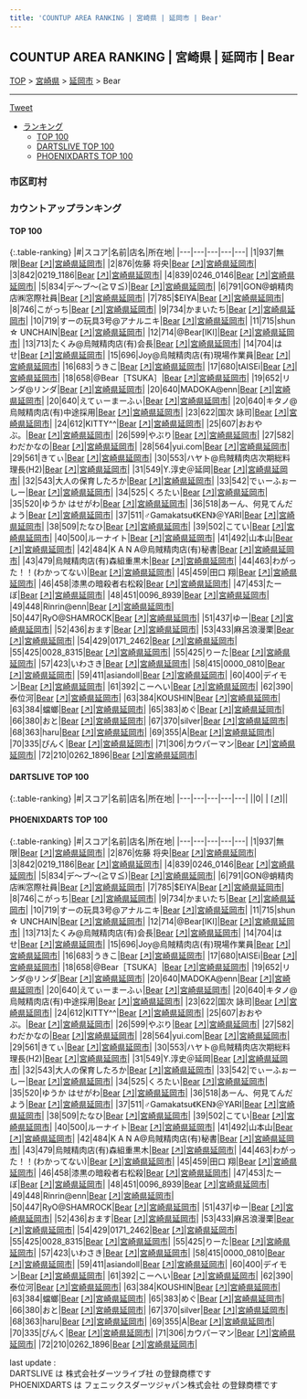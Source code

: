 ```yaml
---
title: 'COUNTUP AREA RANKING | 宮崎県 | 延岡市 | Bear'
---
```

## COUNTUP AREA RANKING | 宮崎県 | 延岡市 | Bear

[TOP](/darts/rank/) > [宮崎県](/darts/rank/宮崎県/) > [延岡市](/darts/rank/宮崎県/延岡市/) > Bear

___

<a href="https://twitter.com/share?ref_src=twsrc%5Etfw" data-text="COUNTUP AREA RANKING | 宮崎県延岡市Bear" class="twitter-share-button" data-hashtags="DARTSLIVE,PHOENIXDARTS,darts,ダーツ" data-show-count="false">Tweet</a>

* [ランキング](#カウントアップランキング)
    * [TOP 100](#top-100)
    * [DARTSLIVE TOP 100](#dartslive-top-100)
    * [PHOENIXDARTS TOP 100](#phoenixdarts-top-100)

### 市区町村

<ul>

</ul>

### カウントアップランキング

#### TOP 100



{:.table-ranking}
|#|スコア|名前|店名|所在地|
|---|---|---|---|---|
|1|937|<span class="rank-name-pd">無限</span>|<a href="/darts/rank/shops/95855.html">Bear</a> <a href="https://vs.phoenixdarts.com/jp/shop/shopDetailInfo/s_95855?s_seq=95855">[↗]</a>|<a href="/darts/rank/宮崎県/延岡市">宮崎県延岡市</a>|
|2|876|<span class="rank-name-pd">佐藤 将央</span>|<a href="/darts/rank/shops/95855.html">Bear</a> <a href="https://vs.phoenixdarts.com/jp/shop/shopDetailInfo/s_95855?s_seq=95855">[↗]</a>|<a href="/darts/rank/宮崎県/延岡市">宮崎県延岡市</a>|
|3|842|<span class="rank-name-pd">0219_1186</span>|<a href="/darts/rank/shops/95855.html">Bear</a> <a href="https://vs.phoenixdarts.com/jp/shop/shopDetailInfo/s_95855?s_seq=95855">[↗]</a>|<a href="/darts/rank/宮崎県/延岡市">宮崎県延岡市</a>|
|4|839|<span class="rank-name-pd">0246_0146</span>|<a href="/darts/rank/shops/95855.html">Bear</a> <a href="https://vs.phoenixdarts.com/jp/shop/shopDetailInfo/s_95855?s_seq=95855">[↗]</a>|<a href="/darts/rank/宮崎県/延岡市">宮崎県延岡市</a>|
|5|834|<span class="rank-name-pd">デ～ブ～(≧∇≦)</span>|<a href="/darts/rank/shops/95855.html">Bear</a> <a href="https://vs.phoenixdarts.com/jp/shop/shopDetailInfo/s_95855?s_seq=95855">[↗]</a>|<a href="/darts/rank/宮崎県/延岡市">宮崎県延岡市</a>|
|6|791|<span class="rank-name-pd">GON@蛸精肉店㈱窓際社員</span>|<a href="/darts/rank/shops/95855.html">Bear</a> <a href="https://vs.phoenixdarts.com/jp/shop/shopDetailInfo/s_95855?s_seq=95855">[↗]</a>|<a href="/darts/rank/宮崎県/延岡市">宮崎県延岡市</a>|
|7|785|<span class="rank-name-pd">$EIYA</span>|<a href="/darts/rank/shops/95855.html">Bear</a> <a href="https://vs.phoenixdarts.com/jp/shop/shopDetailInfo/s_95855?s_seq=95855">[↗]</a>|<a href="/darts/rank/宮崎県/延岡市">宮崎県延岡市</a>|
|8|746|<span class="rank-name-pd">こがっち</span>|<a href="/darts/rank/shops/95855.html">Bear</a> <a href="https://vs.phoenixdarts.com/jp/shop/shopDetailInfo/s_95855?s_seq=95855">[↗]</a>|<a href="/darts/rank/宮崎県/延岡市">宮崎県延岡市</a>|
|9|734|<span class="rank-name-pd">かまいたち</span>|<a href="/darts/rank/shops/95855.html">Bear</a> <a href="https://vs.phoenixdarts.com/jp/shop/shopDetailInfo/s_95855?s_seq=95855">[↗]</a>|<a href="/darts/rank/宮崎県/延岡市">宮崎県延岡市</a>|
|10|719|<span class="rank-name-pd">すーの玩具3号@アナルニキ</span>|<a href="/darts/rank/shops/95855.html">Bear</a> <a href="https://vs.phoenixdarts.com/jp/shop/shopDetailInfo/s_95855?s_seq=95855">[↗]</a>|<a href="/darts/rank/宮崎県/延岡市">宮崎県延岡市</a>|
|11|715|<span class="rank-name-pd">shun ☆ UNCHAIN</span>|<a href="/darts/rank/shops/95855.html">Bear</a> <a href="https://vs.phoenixdarts.com/jp/shop/shopDetailInfo/s_95855?s_seq=95855">[↗]</a>|<a href="/darts/rank/宮崎県/延岡市">宮崎県延岡市</a>|
|12|714|<span class="rank-name-pd">@Bear[IKI]</span>|<a href="/darts/rank/shops/95855.html">Bear</a> <a href="https://vs.phoenixdarts.com/jp/shop/shopDetailInfo/s_95855?s_seq=95855">[↗]</a>|<a href="/darts/rank/宮崎県/延岡市">宮崎県延岡市</a>|
|13|713|<span class="rank-name-pd">たくみ@烏賊精肉店(有)会長</span>|<a href="/darts/rank/shops/95855.html">Bear</a> <a href="https://vs.phoenixdarts.com/jp/shop/shopDetailInfo/s_95855?s_seq=95855">[↗]</a>|<a href="/darts/rank/宮崎県/延岡市">宮崎県延岡市</a>|
|14|704|<span class="rank-name-pd">はせ</span>|<a href="/darts/rank/shops/95855.html">Bear</a> <a href="https://vs.phoenixdarts.com/jp/shop/shopDetailInfo/s_95855?s_seq=95855">[↗]</a>|<a href="/darts/rank/宮崎県/延岡市">宮崎県延岡市</a>|
|15|696|<span class="rank-name-pd">Joy@烏賊精肉店(有)現場作業員</span>|<a href="/darts/rank/shops/95855.html">Bear</a> <a href="https://vs.phoenixdarts.com/jp/shop/shopDetailInfo/s_95855?s_seq=95855">[↗]</a>|<a href="/darts/rank/宮崎県/延岡市">宮崎県延岡市</a>|
|16|683|<span class="rank-name-pd">うきこ</span>|<a href="/darts/rank/shops/95855.html">Bear</a> <a href="https://vs.phoenixdarts.com/jp/shop/shopDetailInfo/s_95855?s_seq=95855">[↗]</a>|<a href="/darts/rank/宮崎県/延岡市">宮崎県延岡市</a>|
|17|680|<span class="rank-name-pd">tAISEi</span>|<a href="/darts/rank/shops/95855.html">Bear</a> <a href="https://vs.phoenixdarts.com/jp/shop/shopDetailInfo/s_95855?s_seq=95855">[↗]</a>|<a href="/darts/rank/宮崎県/延岡市">宮崎県延岡市</a>|
|18|658|<span class="rank-name-pd">@Bear［TSUKA］</span>|<a href="/darts/rank/shops/95855.html">Bear</a> <a href="https://vs.phoenixdarts.com/jp/shop/shopDetailInfo/s_95855?s_seq=95855">[↗]</a>|<a href="/darts/rank/宮崎県/延岡市">宮崎県延岡市</a>|
|19|652|<span class="rank-name-pd">リンダ@リンダ</span>|<a href="/darts/rank/shops/95855.html">Bear</a> <a href="https://vs.phoenixdarts.com/jp/shop/shopDetailInfo/s_95855?s_seq=95855">[↗]</a>|<a href="/darts/rank/宮崎県/延岡市">宮崎県延岡市</a>|
|20|640|<span class="rank-name-pd">MADOKA@enn</span>|<a href="/darts/rank/shops/95855.html">Bear</a> <a href="https://vs.phoenixdarts.com/jp/shop/shopDetailInfo/s_95855?s_seq=95855">[↗]</a>|<a href="/darts/rank/宮崎県/延岡市">宮崎県延岡市</a>|
|20|640|<span class="rank-name-pd">えてぃーまーふぃ</span>|<a href="/darts/rank/shops/95855.html">Bear</a> <a href="https://vs.phoenixdarts.com/jp/shop/shopDetailInfo/s_95855?s_seq=95855">[↗]</a>|<a href="/darts/rank/宮崎県/延岡市">宮崎県延岡市</a>|
|20|640|<span class="rank-name-pd">キタノ@烏賊精肉店(有)中途採用</span>|<a href="/darts/rank/shops/95855.html">Bear</a> <a href="https://vs.phoenixdarts.com/jp/shop/shopDetailInfo/s_95855?s_seq=95855">[↗]</a>|<a href="/darts/rank/宮崎県/延岡市">宮崎県延岡市</a>|
|23|622|<span class="rank-name-pd"><span class="pro-icon-pd"></span>国次 詠司</span>|<a href="/darts/rank/shops/95855.html">Bear</a> <a href="https://vs.phoenixdarts.com/jp/shop/shopDetailInfo/s_95855?s_seq=95855">[↗]</a>|<a href="/darts/rank/宮崎県/延岡市">宮崎県延岡市</a>|
|24|612|<span class="rank-name-pd">KITTY^^</span>|<a href="/darts/rank/shops/95855.html">Bear</a> <a href="https://vs.phoenixdarts.com/jp/shop/shopDetailInfo/s_95855?s_seq=95855">[↗]</a>|<a href="/darts/rank/宮崎県/延岡市">宮崎県延岡市</a>|
|25|607|<span class="rank-name-pd">おおやぶ。</span>|<a href="/darts/rank/shops/95855.html">Bear</a> <a href="https://vs.phoenixdarts.com/jp/shop/shopDetailInfo/s_95855?s_seq=95855">[↗]</a>|<a href="/darts/rank/宮崎県/延岡市">宮崎県延岡市</a>|
|26|599|<span class="rank-name-pd">やぶり</span>|<a href="/darts/rank/shops/95855.html">Bear</a> <a href="https://vs.phoenixdarts.com/jp/shop/shopDetailInfo/s_95855?s_seq=95855">[↗]</a>|<a href="/darts/rank/宮崎県/延岡市">宮崎県延岡市</a>|
|27|582|<span class="rank-name-pd">わだかなの</span>|<a href="/darts/rank/shops/95855.html">Bear</a> <a href="https://vs.phoenixdarts.com/jp/shop/shopDetailInfo/s_95855?s_seq=95855">[↗]</a>|<a href="/darts/rank/宮崎県/延岡市">宮崎県延岡市</a>|
|28|564|<span class="rank-name-pd">yui.com</span>|<a href="/darts/rank/shops/95855.html">Bear</a> <a href="https://vs.phoenixdarts.com/jp/shop/shopDetailInfo/s_95855?s_seq=95855">[↗]</a>|<a href="/darts/rank/宮崎県/延岡市">宮崎県延岡市</a>|
|29|561|<span class="rank-name-pd">きてぃ</span>|<a href="/darts/rank/shops/95855.html">Bear</a> <a href="https://vs.phoenixdarts.com/jp/shop/shopDetailInfo/s_95855?s_seq=95855">[↗]</a>|<a href="/darts/rank/宮崎県/延岡市">宮崎県延岡市</a>|
|30|553|<span class="rank-name-pd">ハヤト@烏賊精肉店次期総料理長(H2)</span>|<a href="/darts/rank/shops/95855.html">Bear</a> <a href="https://vs.phoenixdarts.com/jp/shop/shopDetailInfo/s_95855?s_seq=95855">[↗]</a>|<a href="/darts/rank/宮崎県/延岡市">宮崎県延岡市</a>|
|31|549|<span class="rank-name-pd">Y.淳史＠延岡</span>|<a href="/darts/rank/shops/95855.html">Bear</a> <a href="https://vs.phoenixdarts.com/jp/shop/shopDetailInfo/s_95855?s_seq=95855">[↗]</a>|<a href="/darts/rank/宮崎県/延岡市">宮崎県延岡市</a>|
|32|543|<span class="rank-name-pd">大人の保育したろか</span>|<a href="/darts/rank/shops/95855.html">Bear</a> <a href="https://vs.phoenixdarts.com/jp/shop/shopDetailInfo/s_95855?s_seq=95855">[↗]</a>|<a href="/darts/rank/宮崎県/延岡市">宮崎県延岡市</a>|
|33|542|<span class="rank-name-pd">でぃーふぉーしー</span>|<a href="/darts/rank/shops/95855.html">Bear</a> <a href="https://vs.phoenixdarts.com/jp/shop/shopDetailInfo/s_95855?s_seq=95855">[↗]</a>|<a href="/darts/rank/宮崎県/延岡市">宮崎県延岡市</a>|
|34|525|<span class="rank-name-pd">くろたい</span>|<a href="/darts/rank/shops/95855.html">Bear</a> <a href="https://vs.phoenixdarts.com/jp/shop/shopDetailInfo/s_95855?s_seq=95855">[↗]</a>|<a href="/darts/rank/宮崎県/延岡市">宮崎県延岡市</a>|
|35|520|<span class="rank-name-pd">ゆうか はせがわ</span>|<a href="/darts/rank/shops/95855.html">Bear</a> <a href="https://vs.phoenixdarts.com/jp/shop/shopDetailInfo/s_95855?s_seq=95855">[↗]</a>|<a href="/darts/rank/宮崎県/延岡市">宮崎県延岡市</a>|
|36|518|<span class="rank-name-pd">あーん、何見てんだよう</span>|<a href="/darts/rank/shops/95855.html">Bear</a> <a href="https://vs.phoenixdarts.com/jp/shop/shopDetailInfo/s_95855?s_seq=95855">[↗]</a>|<a href="/darts/rank/宮崎県/延岡市">宮崎県延岡市</a>|
|37|511|<span class="rank-name-pd">♂Gamakatsu《KEN》＠YARI</span>|<a href="/darts/rank/shops/95855.html">Bear</a> <a href="https://vs.phoenixdarts.com/jp/shop/shopDetailInfo/s_95855?s_seq=95855">[↗]</a>|<a href="/darts/rank/宮崎県/延岡市">宮崎県延岡市</a>|
|38|509|<span class="rank-name-pd">たなひ</span>|<a href="/darts/rank/shops/95855.html">Bear</a> <a href="https://vs.phoenixdarts.com/jp/shop/shopDetailInfo/s_95855?s_seq=95855">[↗]</a>|<a href="/darts/rank/宮崎県/延岡市">宮崎県延岡市</a>|
|39|502|<span class="rank-name-pd">こてい</span>|<a href="/darts/rank/shops/95855.html">Bear</a> <a href="https://vs.phoenixdarts.com/jp/shop/shopDetailInfo/s_95855?s_seq=95855">[↗]</a>|<a href="/darts/rank/宮崎県/延岡市">宮崎県延岡市</a>|
|40|500|<span class="rank-name-pd">ルーナイト</span>|<a href="/darts/rank/shops/95855.html">Bear</a> <a href="https://vs.phoenixdarts.com/jp/shop/shopDetailInfo/s_95855?s_seq=95855">[↗]</a>|<a href="/darts/rank/宮崎県/延岡市">宮崎県延岡市</a>|
|41|492|<span class="rank-name-pd">山本山</span>|<a href="/darts/rank/shops/95855.html">Bear</a> <a href="https://vs.phoenixdarts.com/jp/shop/shopDetailInfo/s_95855?s_seq=95855">[↗]</a>|<a href="/darts/rank/宮崎県/延岡市">宮崎県延岡市</a>|
|42|484|<span class="rank-name-pd">K A N A@烏賊精肉店(有)秘書</span>|<a href="/darts/rank/shops/95855.html">Bear</a> <a href="https://vs.phoenixdarts.com/jp/shop/shopDetailInfo/s_95855?s_seq=95855">[↗]</a>|<a href="/darts/rank/宮崎県/延岡市">宮崎県延岡市</a>|
|43|479|<span class="rank-name-pd">烏賊精肉店(有)森組重黒木</span>|<a href="/darts/rank/shops/95855.html">Bear</a> <a href="https://vs.phoenixdarts.com/jp/shop/shopDetailInfo/s_95855?s_seq=95855">[↗]</a>|<a href="/darts/rank/宮崎県/延岡市">宮崎県延岡市</a>|
|44|463|<span class="rank-name-pd">わがった！！(わかってない)</span>|<a href="/darts/rank/shops/95855.html">Bear</a> <a href="https://vs.phoenixdarts.com/jp/shop/shopDetailInfo/s_95855?s_seq=95855">[↗]</a>|<a href="/darts/rank/宮崎県/延岡市">宮崎県延岡市</a>|
|45|459|<span class="rank-name-pd">田口 翔</span>|<a href="/darts/rank/shops/95855.html">Bear</a> <a href="https://vs.phoenixdarts.com/jp/shop/shopDetailInfo/s_95855?s_seq=95855">[↗]</a>|<a href="/darts/rank/宮崎県/延岡市">宮崎県延岡市</a>|
|46|458|<span class="rank-name-pd">漆黒の暗殺者右松殺</span>|<a href="/darts/rank/shops/95855.html">Bear</a> <a href="https://vs.phoenixdarts.com/jp/shop/shopDetailInfo/s_95855?s_seq=95855">[↗]</a>|<a href="/darts/rank/宮崎県/延岡市">宮崎県延岡市</a>|
|47|453|<span class="rank-name-pd">たーぼ</span>|<a href="/darts/rank/shops/95855.html">Bear</a> <a href="https://vs.phoenixdarts.com/jp/shop/shopDetailInfo/s_95855?s_seq=95855">[↗]</a>|<a href="/darts/rank/宮崎県/延岡市">宮崎県延岡市</a>|
|48|451|<span class="rank-name-pd">0096_8939</span>|<a href="/darts/rank/shops/95855.html">Bear</a> <a href="https://vs.phoenixdarts.com/jp/shop/shopDetailInfo/s_95855?s_seq=95855">[↗]</a>|<a href="/darts/rank/宮崎県/延岡市">宮崎県延岡市</a>|
|49|448|<span class="rank-name-pd">Rinrin@enn</span>|<a href="/darts/rank/shops/95855.html">Bear</a> <a href="https://vs.phoenixdarts.com/jp/shop/shopDetailInfo/s_95855?s_seq=95855">[↗]</a>|<a href="/darts/rank/宮崎県/延岡市">宮崎県延岡市</a>|
|50|447|<span class="rank-name-pd">RyO@SHAMROCK</span>|<a href="/darts/rank/shops/95855.html">Bear</a> <a href="https://vs.phoenixdarts.com/jp/shop/shopDetailInfo/s_95855?s_seq=95855">[↗]</a>|<a href="/darts/rank/宮崎県/延岡市">宮崎県延岡市</a>|
|51|437|<span class="rank-name-pd">ゆー</span>|<a href="/darts/rank/shops/95855.html">Bear</a> <a href="https://vs.phoenixdarts.com/jp/shop/shopDetailInfo/s_95855?s_seq=95855">[↗]</a>|<a href="/darts/rank/宮崎県/延岡市">宮崎県延岡市</a>|
|52|436|<span class="rank-name-pd">おます</span>|<a href="/darts/rank/shops/95855.html">Bear</a> <a href="https://vs.phoenixdarts.com/jp/shop/shopDetailInfo/s_95855?s_seq=95855">[↗]</a>|<a href="/darts/rank/宮崎県/延岡市">宮崎県延岡市</a>|
|53|433|<span class="rank-name-pd">麻呂浪漫栗</span>|<a href="/darts/rank/shops/95855.html">Bear</a> <a href="https://vs.phoenixdarts.com/jp/shop/shopDetailInfo/s_95855?s_seq=95855">[↗]</a>|<a href="/darts/rank/宮崎県/延岡市">宮崎県延岡市</a>|
|54|429|<span class="rank-name-pd">0171_2462</span>|<a href="/darts/rank/shops/95855.html">Bear</a> <a href="https://vs.phoenixdarts.com/jp/shop/shopDetailInfo/s_95855?s_seq=95855">[↗]</a>|<a href="/darts/rank/宮崎県/延岡市">宮崎県延岡市</a>|
|55|425|<span class="rank-name-pd">0028_8315</span>|<a href="/darts/rank/shops/95855.html">Bear</a> <a href="https://vs.phoenixdarts.com/jp/shop/shopDetailInfo/s_95855?s_seq=95855">[↗]</a>|<a href="/darts/rank/宮崎県/延岡市">宮崎県延岡市</a>|
|55|425|<span class="rank-name-pd">りーた</span>|<a href="/darts/rank/shops/95855.html">Bear</a> <a href="https://vs.phoenixdarts.com/jp/shop/shopDetailInfo/s_95855?s_seq=95855">[↗]</a>|<a href="/darts/rank/宮崎県/延岡市">宮崎県延岡市</a>|
|57|423|<span class="rank-name-pd">いわさき</span>|<a href="/darts/rank/shops/95855.html">Bear</a> <a href="https://vs.phoenixdarts.com/jp/shop/shopDetailInfo/s_95855?s_seq=95855">[↗]</a>|<a href="/darts/rank/宮崎県/延岡市">宮崎県延岡市</a>|
|58|415|<span class="rank-name-pd">0000_0810</span>|<a href="/darts/rank/shops/95855.html">Bear</a> <a href="https://vs.phoenixdarts.com/jp/shop/shopDetailInfo/s_95855?s_seq=95855">[↗]</a>|<a href="/darts/rank/宮崎県/延岡市">宮崎県延岡市</a>|
|59|411|<span class="rank-name-pd">asiandoll</span>|<a href="/darts/rank/shops/95855.html">Bear</a> <a href="https://vs.phoenixdarts.com/jp/shop/shopDetailInfo/s_95855?s_seq=95855">[↗]</a>|<a href="/darts/rank/宮崎県/延岡市">宮崎県延岡市</a>|
|60|400|<span class="rank-name-pd">デイモン</span>|<a href="/darts/rank/shops/95855.html">Bear</a> <a href="https://vs.phoenixdarts.com/jp/shop/shopDetailInfo/s_95855?s_seq=95855">[↗]</a>|<a href="/darts/rank/宮崎県/延岡市">宮崎県延岡市</a>|
|61|392|<span class="rank-name-pd">こーへい</span>|<a href="/darts/rank/shops/95855.html">Bear</a> <a href="https://vs.phoenixdarts.com/jp/shop/shopDetailInfo/s_95855?s_seq=95855">[↗]</a>|<a href="/darts/rank/宮崎県/延岡市">宮崎県延岡市</a>|
|62|390|<span class="rank-name-pd">泰位河</span>|<a href="/darts/rank/shops/95855.html">Bear</a> <a href="https://vs.phoenixdarts.com/jp/shop/shopDetailInfo/s_95855?s_seq=95855">[↗]</a>|<a href="/darts/rank/宮崎県/延岡市">宮崎県延岡市</a>|
|63|384|<span class="rank-name-pd">KOUSHIN</span>|<a href="/darts/rank/shops/95855.html">Bear</a> <a href="https://vs.phoenixdarts.com/jp/shop/shopDetailInfo/s_95855?s_seq=95855">[↗]</a>|<a href="/darts/rank/宮崎県/延岡市">宮崎県延岡市</a>|
|63|384|<span class="rank-name-pd">蟷螂</span>|<a href="/darts/rank/shops/95855.html">Bear</a> <a href="https://vs.phoenixdarts.com/jp/shop/shopDetailInfo/s_95855?s_seq=95855">[↗]</a>|<a href="/darts/rank/宮崎県/延岡市">宮崎県延岡市</a>|
|65|383|<span class="rank-name-pd">めぐ</span>|<a href="/darts/rank/shops/95855.html">Bear</a> <a href="https://vs.phoenixdarts.com/jp/shop/shopDetailInfo/s_95855?s_seq=95855">[↗]</a>|<a href="/darts/rank/宮崎県/延岡市">宮崎県延岡市</a>|
|66|380|<span class="rank-name-pd">おと</span>|<a href="/darts/rank/shops/95855.html">Bear</a> <a href="https://vs.phoenixdarts.com/jp/shop/shopDetailInfo/s_95855?s_seq=95855">[↗]</a>|<a href="/darts/rank/宮崎県/延岡市">宮崎県延岡市</a>|
|67|370|<span class="rank-name-pd">silver</span>|<a href="/darts/rank/shops/95855.html">Bear</a> <a href="https://vs.phoenixdarts.com/jp/shop/shopDetailInfo/s_95855?s_seq=95855">[↗]</a>|<a href="/darts/rank/宮崎県/延岡市">宮崎県延岡市</a>|
|68|363|<span class="rank-name-pd">haru</span>|<a href="/darts/rank/shops/95855.html">Bear</a> <a href="https://vs.phoenixdarts.com/jp/shop/shopDetailInfo/s_95855?s_seq=95855">[↗]</a>|<a href="/darts/rank/宮崎県/延岡市">宮崎県延岡市</a>|
|69|355|<span class="rank-name-pd">A</span>|<a href="/darts/rank/shops/95855.html">Bear</a> <a href="https://vs.phoenixdarts.com/jp/shop/shopDetailInfo/s_95855?s_seq=95855">[↗]</a>|<a href="/darts/rank/宮崎県/延岡市">宮崎県延岡市</a>|
|70|335|<span class="rank-name-pd">ぴんく</span>|<a href="/darts/rank/shops/95855.html">Bear</a> <a href="https://vs.phoenixdarts.com/jp/shop/shopDetailInfo/s_95855?s_seq=95855">[↗]</a>|<a href="/darts/rank/宮崎県/延岡市">宮崎県延岡市</a>|
|71|306|<span class="rank-name-pd">カウパーマン</span>|<a href="/darts/rank/shops/95855.html">Bear</a> <a href="https://vs.phoenixdarts.com/jp/shop/shopDetailInfo/s_95855?s_seq=95855">[↗]</a>|<a href="/darts/rank/宮崎県/延岡市">宮崎県延岡市</a>|
|72|210|<span class="rank-name-pd">0262_1896</span>|<a href="/darts/rank/shops/95855.html">Bear</a> <a href="https://vs.phoenixdarts.com/jp/shop/shopDetailInfo/s_95855?s_seq=95855">[↗]</a>|<a href="/darts/rank/宮崎県/延岡市">宮崎県延岡市</a>|


#### DARTSLIVE TOP 100



{:.table-ranking}
|#|スコア|名前|店名|所在地|
|---|---|---|---|---|
||0|<span class="rank-name-dl"> </span>|<a href="/darts/rank/shops/.html"></a> <a href="">[↗]</a>|<a href="/darts/rank//"></a>|


#### PHOENIXDARTS TOP 100



{:.table-ranking}
|#|スコア|名前|店名|所在地|
|---|---|---|---|---|
|1|937|<span class="rank-name-pd">無限</span>|<a href="/darts/rank/shops/95855.html">Bear</a> <a href="https://vs.phoenixdarts.com/jp/shop/shopDetailInfo/s_95855?s_seq=95855">[↗]</a>|<a href="/darts/rank/宮崎県/延岡市">宮崎県延岡市</a>|
|2|876|<span class="rank-name-pd">佐藤 将央</span>|<a href="/darts/rank/shops/95855.html">Bear</a> <a href="https://vs.phoenixdarts.com/jp/shop/shopDetailInfo/s_95855?s_seq=95855">[↗]</a>|<a href="/darts/rank/宮崎県/延岡市">宮崎県延岡市</a>|
|3|842|<span class="rank-name-pd">0219_1186</span>|<a href="/darts/rank/shops/95855.html">Bear</a> <a href="https://vs.phoenixdarts.com/jp/shop/shopDetailInfo/s_95855?s_seq=95855">[↗]</a>|<a href="/darts/rank/宮崎県/延岡市">宮崎県延岡市</a>|
|4|839|<span class="rank-name-pd">0246_0146</span>|<a href="/darts/rank/shops/95855.html">Bear</a> <a href="https://vs.phoenixdarts.com/jp/shop/shopDetailInfo/s_95855?s_seq=95855">[↗]</a>|<a href="/darts/rank/宮崎県/延岡市">宮崎県延岡市</a>|
|5|834|<span class="rank-name-pd">デ～ブ～(≧∇≦)</span>|<a href="/darts/rank/shops/95855.html">Bear</a> <a href="https://vs.phoenixdarts.com/jp/shop/shopDetailInfo/s_95855?s_seq=95855">[↗]</a>|<a href="/darts/rank/宮崎県/延岡市">宮崎県延岡市</a>|
|6|791|<span class="rank-name-pd">GON@蛸精肉店㈱窓際社員</span>|<a href="/darts/rank/shops/95855.html">Bear</a> <a href="https://vs.phoenixdarts.com/jp/shop/shopDetailInfo/s_95855?s_seq=95855">[↗]</a>|<a href="/darts/rank/宮崎県/延岡市">宮崎県延岡市</a>|
|7|785|<span class="rank-name-pd">$EIYA</span>|<a href="/darts/rank/shops/95855.html">Bear</a> <a href="https://vs.phoenixdarts.com/jp/shop/shopDetailInfo/s_95855?s_seq=95855">[↗]</a>|<a href="/darts/rank/宮崎県/延岡市">宮崎県延岡市</a>|
|8|746|<span class="rank-name-pd">こがっち</span>|<a href="/darts/rank/shops/95855.html">Bear</a> <a href="https://vs.phoenixdarts.com/jp/shop/shopDetailInfo/s_95855?s_seq=95855">[↗]</a>|<a href="/darts/rank/宮崎県/延岡市">宮崎県延岡市</a>|
|9|734|<span class="rank-name-pd">かまいたち</span>|<a href="/darts/rank/shops/95855.html">Bear</a> <a href="https://vs.phoenixdarts.com/jp/shop/shopDetailInfo/s_95855?s_seq=95855">[↗]</a>|<a href="/darts/rank/宮崎県/延岡市">宮崎県延岡市</a>|
|10|719|<span class="rank-name-pd">すーの玩具3号@アナルニキ</span>|<a href="/darts/rank/shops/95855.html">Bear</a> <a href="https://vs.phoenixdarts.com/jp/shop/shopDetailInfo/s_95855?s_seq=95855">[↗]</a>|<a href="/darts/rank/宮崎県/延岡市">宮崎県延岡市</a>|
|11|715|<span class="rank-name-pd">shun ☆ UNCHAIN</span>|<a href="/darts/rank/shops/95855.html">Bear</a> <a href="https://vs.phoenixdarts.com/jp/shop/shopDetailInfo/s_95855?s_seq=95855">[↗]</a>|<a href="/darts/rank/宮崎県/延岡市">宮崎県延岡市</a>|
|12|714|<span class="rank-name-pd">@Bear[IKI]</span>|<a href="/darts/rank/shops/95855.html">Bear</a> <a href="https://vs.phoenixdarts.com/jp/shop/shopDetailInfo/s_95855?s_seq=95855">[↗]</a>|<a href="/darts/rank/宮崎県/延岡市">宮崎県延岡市</a>|
|13|713|<span class="rank-name-pd">たくみ@烏賊精肉店(有)会長</span>|<a href="/darts/rank/shops/95855.html">Bear</a> <a href="https://vs.phoenixdarts.com/jp/shop/shopDetailInfo/s_95855?s_seq=95855">[↗]</a>|<a href="/darts/rank/宮崎県/延岡市">宮崎県延岡市</a>|
|14|704|<span class="rank-name-pd">はせ</span>|<a href="/darts/rank/shops/95855.html">Bear</a> <a href="https://vs.phoenixdarts.com/jp/shop/shopDetailInfo/s_95855?s_seq=95855">[↗]</a>|<a href="/darts/rank/宮崎県/延岡市">宮崎県延岡市</a>|
|15|696|<span class="rank-name-pd">Joy@烏賊精肉店(有)現場作業員</span>|<a href="/darts/rank/shops/95855.html">Bear</a> <a href="https://vs.phoenixdarts.com/jp/shop/shopDetailInfo/s_95855?s_seq=95855">[↗]</a>|<a href="/darts/rank/宮崎県/延岡市">宮崎県延岡市</a>|
|16|683|<span class="rank-name-pd">うきこ</span>|<a href="/darts/rank/shops/95855.html">Bear</a> <a href="https://vs.phoenixdarts.com/jp/shop/shopDetailInfo/s_95855?s_seq=95855">[↗]</a>|<a href="/darts/rank/宮崎県/延岡市">宮崎県延岡市</a>|
|17|680|<span class="rank-name-pd">tAISEi</span>|<a href="/darts/rank/shops/95855.html">Bear</a> <a href="https://vs.phoenixdarts.com/jp/shop/shopDetailInfo/s_95855?s_seq=95855">[↗]</a>|<a href="/darts/rank/宮崎県/延岡市">宮崎県延岡市</a>|
|18|658|<span class="rank-name-pd">@Bear［TSUKA］</span>|<a href="/darts/rank/shops/95855.html">Bear</a> <a href="https://vs.phoenixdarts.com/jp/shop/shopDetailInfo/s_95855?s_seq=95855">[↗]</a>|<a href="/darts/rank/宮崎県/延岡市">宮崎県延岡市</a>|
|19|652|<span class="rank-name-pd">リンダ@リンダ</span>|<a href="/darts/rank/shops/95855.html">Bear</a> <a href="https://vs.phoenixdarts.com/jp/shop/shopDetailInfo/s_95855?s_seq=95855">[↗]</a>|<a href="/darts/rank/宮崎県/延岡市">宮崎県延岡市</a>|
|20|640|<span class="rank-name-pd">MADOKA@enn</span>|<a href="/darts/rank/shops/95855.html">Bear</a> <a href="https://vs.phoenixdarts.com/jp/shop/shopDetailInfo/s_95855?s_seq=95855">[↗]</a>|<a href="/darts/rank/宮崎県/延岡市">宮崎県延岡市</a>|
|20|640|<span class="rank-name-pd">えてぃーまーふぃ</span>|<a href="/darts/rank/shops/95855.html">Bear</a> <a href="https://vs.phoenixdarts.com/jp/shop/shopDetailInfo/s_95855?s_seq=95855">[↗]</a>|<a href="/darts/rank/宮崎県/延岡市">宮崎県延岡市</a>|
|20|640|<span class="rank-name-pd">キタノ@烏賊精肉店(有)中途採用</span>|<a href="/darts/rank/shops/95855.html">Bear</a> <a href="https://vs.phoenixdarts.com/jp/shop/shopDetailInfo/s_95855?s_seq=95855">[↗]</a>|<a href="/darts/rank/宮崎県/延岡市">宮崎県延岡市</a>|
|23|622|<span class="rank-name-pd"><span class="pro-icon-pd"></span>国次 詠司</span>|<a href="/darts/rank/shops/95855.html">Bear</a> <a href="https://vs.phoenixdarts.com/jp/shop/shopDetailInfo/s_95855?s_seq=95855">[↗]</a>|<a href="/darts/rank/宮崎県/延岡市">宮崎県延岡市</a>|
|24|612|<span class="rank-name-pd">KITTY^^</span>|<a href="/darts/rank/shops/95855.html">Bear</a> <a href="https://vs.phoenixdarts.com/jp/shop/shopDetailInfo/s_95855?s_seq=95855">[↗]</a>|<a href="/darts/rank/宮崎県/延岡市">宮崎県延岡市</a>|
|25|607|<span class="rank-name-pd">おおやぶ。</span>|<a href="/darts/rank/shops/95855.html">Bear</a> <a href="https://vs.phoenixdarts.com/jp/shop/shopDetailInfo/s_95855?s_seq=95855">[↗]</a>|<a href="/darts/rank/宮崎県/延岡市">宮崎県延岡市</a>|
|26|599|<span class="rank-name-pd">やぶり</span>|<a href="/darts/rank/shops/95855.html">Bear</a> <a href="https://vs.phoenixdarts.com/jp/shop/shopDetailInfo/s_95855?s_seq=95855">[↗]</a>|<a href="/darts/rank/宮崎県/延岡市">宮崎県延岡市</a>|
|27|582|<span class="rank-name-pd">わだかなの</span>|<a href="/darts/rank/shops/95855.html">Bear</a> <a href="https://vs.phoenixdarts.com/jp/shop/shopDetailInfo/s_95855?s_seq=95855">[↗]</a>|<a href="/darts/rank/宮崎県/延岡市">宮崎県延岡市</a>|
|28|564|<span class="rank-name-pd">yui.com</span>|<a href="/darts/rank/shops/95855.html">Bear</a> <a href="https://vs.phoenixdarts.com/jp/shop/shopDetailInfo/s_95855?s_seq=95855">[↗]</a>|<a href="/darts/rank/宮崎県/延岡市">宮崎県延岡市</a>|
|29|561|<span class="rank-name-pd">きてぃ</span>|<a href="/darts/rank/shops/95855.html">Bear</a> <a href="https://vs.phoenixdarts.com/jp/shop/shopDetailInfo/s_95855?s_seq=95855">[↗]</a>|<a href="/darts/rank/宮崎県/延岡市">宮崎県延岡市</a>|
|30|553|<span class="rank-name-pd">ハヤト@烏賊精肉店次期総料理長(H2)</span>|<a href="/darts/rank/shops/95855.html">Bear</a> <a href="https://vs.phoenixdarts.com/jp/shop/shopDetailInfo/s_95855?s_seq=95855">[↗]</a>|<a href="/darts/rank/宮崎県/延岡市">宮崎県延岡市</a>|
|31|549|<span class="rank-name-pd">Y.淳史＠延岡</span>|<a href="/darts/rank/shops/95855.html">Bear</a> <a href="https://vs.phoenixdarts.com/jp/shop/shopDetailInfo/s_95855?s_seq=95855">[↗]</a>|<a href="/darts/rank/宮崎県/延岡市">宮崎県延岡市</a>|
|32|543|<span class="rank-name-pd">大人の保育したろか</span>|<a href="/darts/rank/shops/95855.html">Bear</a> <a href="https://vs.phoenixdarts.com/jp/shop/shopDetailInfo/s_95855?s_seq=95855">[↗]</a>|<a href="/darts/rank/宮崎県/延岡市">宮崎県延岡市</a>|
|33|542|<span class="rank-name-pd">でぃーふぉーしー</span>|<a href="/darts/rank/shops/95855.html">Bear</a> <a href="https://vs.phoenixdarts.com/jp/shop/shopDetailInfo/s_95855?s_seq=95855">[↗]</a>|<a href="/darts/rank/宮崎県/延岡市">宮崎県延岡市</a>|
|34|525|<span class="rank-name-pd">くろたい</span>|<a href="/darts/rank/shops/95855.html">Bear</a> <a href="https://vs.phoenixdarts.com/jp/shop/shopDetailInfo/s_95855?s_seq=95855">[↗]</a>|<a href="/darts/rank/宮崎県/延岡市">宮崎県延岡市</a>|
|35|520|<span class="rank-name-pd">ゆうか はせがわ</span>|<a href="/darts/rank/shops/95855.html">Bear</a> <a href="https://vs.phoenixdarts.com/jp/shop/shopDetailInfo/s_95855?s_seq=95855">[↗]</a>|<a href="/darts/rank/宮崎県/延岡市">宮崎県延岡市</a>|
|36|518|<span class="rank-name-pd">あーん、何見てんだよう</span>|<a href="/darts/rank/shops/95855.html">Bear</a> <a href="https://vs.phoenixdarts.com/jp/shop/shopDetailInfo/s_95855?s_seq=95855">[↗]</a>|<a href="/darts/rank/宮崎県/延岡市">宮崎県延岡市</a>|
|37|511|<span class="rank-name-pd">♂Gamakatsu《KEN》＠YARI</span>|<a href="/darts/rank/shops/95855.html">Bear</a> <a href="https://vs.phoenixdarts.com/jp/shop/shopDetailInfo/s_95855?s_seq=95855">[↗]</a>|<a href="/darts/rank/宮崎県/延岡市">宮崎県延岡市</a>|
|38|509|<span class="rank-name-pd">たなひ</span>|<a href="/darts/rank/shops/95855.html">Bear</a> <a href="https://vs.phoenixdarts.com/jp/shop/shopDetailInfo/s_95855?s_seq=95855">[↗]</a>|<a href="/darts/rank/宮崎県/延岡市">宮崎県延岡市</a>|
|39|502|<span class="rank-name-pd">こてい</span>|<a href="/darts/rank/shops/95855.html">Bear</a> <a href="https://vs.phoenixdarts.com/jp/shop/shopDetailInfo/s_95855?s_seq=95855">[↗]</a>|<a href="/darts/rank/宮崎県/延岡市">宮崎県延岡市</a>|
|40|500|<span class="rank-name-pd">ルーナイト</span>|<a href="/darts/rank/shops/95855.html">Bear</a> <a href="https://vs.phoenixdarts.com/jp/shop/shopDetailInfo/s_95855?s_seq=95855">[↗]</a>|<a href="/darts/rank/宮崎県/延岡市">宮崎県延岡市</a>|
|41|492|<span class="rank-name-pd">山本山</span>|<a href="/darts/rank/shops/95855.html">Bear</a> <a href="https://vs.phoenixdarts.com/jp/shop/shopDetailInfo/s_95855?s_seq=95855">[↗]</a>|<a href="/darts/rank/宮崎県/延岡市">宮崎県延岡市</a>|
|42|484|<span class="rank-name-pd">K A N A@烏賊精肉店(有)秘書</span>|<a href="/darts/rank/shops/95855.html">Bear</a> <a href="https://vs.phoenixdarts.com/jp/shop/shopDetailInfo/s_95855?s_seq=95855">[↗]</a>|<a href="/darts/rank/宮崎県/延岡市">宮崎県延岡市</a>|
|43|479|<span class="rank-name-pd">烏賊精肉店(有)森組重黒木</span>|<a href="/darts/rank/shops/95855.html">Bear</a> <a href="https://vs.phoenixdarts.com/jp/shop/shopDetailInfo/s_95855?s_seq=95855">[↗]</a>|<a href="/darts/rank/宮崎県/延岡市">宮崎県延岡市</a>|
|44|463|<span class="rank-name-pd">わがった！！(わかってない)</span>|<a href="/darts/rank/shops/95855.html">Bear</a> <a href="https://vs.phoenixdarts.com/jp/shop/shopDetailInfo/s_95855?s_seq=95855">[↗]</a>|<a href="/darts/rank/宮崎県/延岡市">宮崎県延岡市</a>|
|45|459|<span class="rank-name-pd">田口 翔</span>|<a href="/darts/rank/shops/95855.html">Bear</a> <a href="https://vs.phoenixdarts.com/jp/shop/shopDetailInfo/s_95855?s_seq=95855">[↗]</a>|<a href="/darts/rank/宮崎県/延岡市">宮崎県延岡市</a>|
|46|458|<span class="rank-name-pd">漆黒の暗殺者右松殺</span>|<a href="/darts/rank/shops/95855.html">Bear</a> <a href="https://vs.phoenixdarts.com/jp/shop/shopDetailInfo/s_95855?s_seq=95855">[↗]</a>|<a href="/darts/rank/宮崎県/延岡市">宮崎県延岡市</a>|
|47|453|<span class="rank-name-pd">たーぼ</span>|<a href="/darts/rank/shops/95855.html">Bear</a> <a href="https://vs.phoenixdarts.com/jp/shop/shopDetailInfo/s_95855?s_seq=95855">[↗]</a>|<a href="/darts/rank/宮崎県/延岡市">宮崎県延岡市</a>|
|48|451|<span class="rank-name-pd">0096_8939</span>|<a href="/darts/rank/shops/95855.html">Bear</a> <a href="https://vs.phoenixdarts.com/jp/shop/shopDetailInfo/s_95855?s_seq=95855">[↗]</a>|<a href="/darts/rank/宮崎県/延岡市">宮崎県延岡市</a>|
|49|448|<span class="rank-name-pd">Rinrin@enn</span>|<a href="/darts/rank/shops/95855.html">Bear</a> <a href="https://vs.phoenixdarts.com/jp/shop/shopDetailInfo/s_95855?s_seq=95855">[↗]</a>|<a href="/darts/rank/宮崎県/延岡市">宮崎県延岡市</a>|
|50|447|<span class="rank-name-pd">RyO@SHAMROCK</span>|<a href="/darts/rank/shops/95855.html">Bear</a> <a href="https://vs.phoenixdarts.com/jp/shop/shopDetailInfo/s_95855?s_seq=95855">[↗]</a>|<a href="/darts/rank/宮崎県/延岡市">宮崎県延岡市</a>|
|51|437|<span class="rank-name-pd">ゆー</span>|<a href="/darts/rank/shops/95855.html">Bear</a> <a href="https://vs.phoenixdarts.com/jp/shop/shopDetailInfo/s_95855?s_seq=95855">[↗]</a>|<a href="/darts/rank/宮崎県/延岡市">宮崎県延岡市</a>|
|52|436|<span class="rank-name-pd">おます</span>|<a href="/darts/rank/shops/95855.html">Bear</a> <a href="https://vs.phoenixdarts.com/jp/shop/shopDetailInfo/s_95855?s_seq=95855">[↗]</a>|<a href="/darts/rank/宮崎県/延岡市">宮崎県延岡市</a>|
|53|433|<span class="rank-name-pd">麻呂浪漫栗</span>|<a href="/darts/rank/shops/95855.html">Bear</a> <a href="https://vs.phoenixdarts.com/jp/shop/shopDetailInfo/s_95855?s_seq=95855">[↗]</a>|<a href="/darts/rank/宮崎県/延岡市">宮崎県延岡市</a>|
|54|429|<span class="rank-name-pd">0171_2462</span>|<a href="/darts/rank/shops/95855.html">Bear</a> <a href="https://vs.phoenixdarts.com/jp/shop/shopDetailInfo/s_95855?s_seq=95855">[↗]</a>|<a href="/darts/rank/宮崎県/延岡市">宮崎県延岡市</a>|
|55|425|<span class="rank-name-pd">0028_8315</span>|<a href="/darts/rank/shops/95855.html">Bear</a> <a href="https://vs.phoenixdarts.com/jp/shop/shopDetailInfo/s_95855?s_seq=95855">[↗]</a>|<a href="/darts/rank/宮崎県/延岡市">宮崎県延岡市</a>|
|55|425|<span class="rank-name-pd">りーた</span>|<a href="/darts/rank/shops/95855.html">Bear</a> <a href="https://vs.phoenixdarts.com/jp/shop/shopDetailInfo/s_95855?s_seq=95855">[↗]</a>|<a href="/darts/rank/宮崎県/延岡市">宮崎県延岡市</a>|
|57|423|<span class="rank-name-pd">いわさき</span>|<a href="/darts/rank/shops/95855.html">Bear</a> <a href="https://vs.phoenixdarts.com/jp/shop/shopDetailInfo/s_95855?s_seq=95855">[↗]</a>|<a href="/darts/rank/宮崎県/延岡市">宮崎県延岡市</a>|
|58|415|<span class="rank-name-pd">0000_0810</span>|<a href="/darts/rank/shops/95855.html">Bear</a> <a href="https://vs.phoenixdarts.com/jp/shop/shopDetailInfo/s_95855?s_seq=95855">[↗]</a>|<a href="/darts/rank/宮崎県/延岡市">宮崎県延岡市</a>|
|59|411|<span class="rank-name-pd">asiandoll</span>|<a href="/darts/rank/shops/95855.html">Bear</a> <a href="https://vs.phoenixdarts.com/jp/shop/shopDetailInfo/s_95855?s_seq=95855">[↗]</a>|<a href="/darts/rank/宮崎県/延岡市">宮崎県延岡市</a>|
|60|400|<span class="rank-name-pd">デイモン</span>|<a href="/darts/rank/shops/95855.html">Bear</a> <a href="https://vs.phoenixdarts.com/jp/shop/shopDetailInfo/s_95855?s_seq=95855">[↗]</a>|<a href="/darts/rank/宮崎県/延岡市">宮崎県延岡市</a>|
|61|392|<span class="rank-name-pd">こーへい</span>|<a href="/darts/rank/shops/95855.html">Bear</a> <a href="https://vs.phoenixdarts.com/jp/shop/shopDetailInfo/s_95855?s_seq=95855">[↗]</a>|<a href="/darts/rank/宮崎県/延岡市">宮崎県延岡市</a>|
|62|390|<span class="rank-name-pd">泰位河</span>|<a href="/darts/rank/shops/95855.html">Bear</a> <a href="https://vs.phoenixdarts.com/jp/shop/shopDetailInfo/s_95855?s_seq=95855">[↗]</a>|<a href="/darts/rank/宮崎県/延岡市">宮崎県延岡市</a>|
|63|384|<span class="rank-name-pd">KOUSHIN</span>|<a href="/darts/rank/shops/95855.html">Bear</a> <a href="https://vs.phoenixdarts.com/jp/shop/shopDetailInfo/s_95855?s_seq=95855">[↗]</a>|<a href="/darts/rank/宮崎県/延岡市">宮崎県延岡市</a>|
|63|384|<span class="rank-name-pd">蟷螂</span>|<a href="/darts/rank/shops/95855.html">Bear</a> <a href="https://vs.phoenixdarts.com/jp/shop/shopDetailInfo/s_95855?s_seq=95855">[↗]</a>|<a href="/darts/rank/宮崎県/延岡市">宮崎県延岡市</a>|
|65|383|<span class="rank-name-pd">めぐ</span>|<a href="/darts/rank/shops/95855.html">Bear</a> <a href="https://vs.phoenixdarts.com/jp/shop/shopDetailInfo/s_95855?s_seq=95855">[↗]</a>|<a href="/darts/rank/宮崎県/延岡市">宮崎県延岡市</a>|
|66|380|<span class="rank-name-pd">おと</span>|<a href="/darts/rank/shops/95855.html">Bear</a> <a href="https://vs.phoenixdarts.com/jp/shop/shopDetailInfo/s_95855?s_seq=95855">[↗]</a>|<a href="/darts/rank/宮崎県/延岡市">宮崎県延岡市</a>|
|67|370|<span class="rank-name-pd">silver</span>|<a href="/darts/rank/shops/95855.html">Bear</a> <a href="https://vs.phoenixdarts.com/jp/shop/shopDetailInfo/s_95855?s_seq=95855">[↗]</a>|<a href="/darts/rank/宮崎県/延岡市">宮崎県延岡市</a>|
|68|363|<span class="rank-name-pd">haru</span>|<a href="/darts/rank/shops/95855.html">Bear</a> <a href="https://vs.phoenixdarts.com/jp/shop/shopDetailInfo/s_95855?s_seq=95855">[↗]</a>|<a href="/darts/rank/宮崎県/延岡市">宮崎県延岡市</a>|
|69|355|<span class="rank-name-pd">A</span>|<a href="/darts/rank/shops/95855.html">Bear</a> <a href="https://vs.phoenixdarts.com/jp/shop/shopDetailInfo/s_95855?s_seq=95855">[↗]</a>|<a href="/darts/rank/宮崎県/延岡市">宮崎県延岡市</a>|
|70|335|<span class="rank-name-pd">ぴんく</span>|<a href="/darts/rank/shops/95855.html">Bear</a> <a href="https://vs.phoenixdarts.com/jp/shop/shopDetailInfo/s_95855?s_seq=95855">[↗]</a>|<a href="/darts/rank/宮崎県/延岡市">宮崎県延岡市</a>|
|71|306|<span class="rank-name-pd">カウパーマン</span>|<a href="/darts/rank/shops/95855.html">Bear</a> <a href="https://vs.phoenixdarts.com/jp/shop/shopDetailInfo/s_95855?s_seq=95855">[↗]</a>|<a href="/darts/rank/宮崎県/延岡市">宮崎県延岡市</a>|
|72|210|<span class="rank-name-pd">0262_1896</span>|<a href="/darts/rank/shops/95855.html">Bear</a> <a href="https://vs.phoenixdarts.com/jp/shop/shopDetailInfo/s_95855?s_seq=95855">[↗]</a>|<a href="/darts/rank/宮崎県/延岡市">宮崎県延岡市</a>|


<div class="footer border-top border-gray-light mt-5 pt-3 text-right text-gray">
    last update : <span style="font-weight: italic" id="foot_last_modified"></span><br />
    DARTSLIVE は 株式会社ダーツライブ社 の登録商標です<br />
    PHOENIXDARTS は フェニックスダーツジャパン株式会社 の登録商標です<br />
</div>

<script src="https://cdnjs.cloudflare.com/ajax/libs/jquery.tablesorter/2.31.3/js/jquery.tablesorter.min.js" integrity="sha512-qzgd5cYSZcosqpzpn7zF2ZId8f/8CHmFKZ8j7mU4OUXTNRd5g+ZHBPsgKEwoqxCtdQvExE5LprwwPAgoicguNg==" crossorigin="anonymous" referrerpolicy="no-referrer"></script>
<link rel="stylesheet" href="https://cdnjs.cloudflare.com/ajax/libs/jquery.tablesorter/2.31.3/css/theme.default.min.css" integrity="sha512-wghhOJkjQX0Lh3NSWvNKeZ0ZpNn+SPVXX1Qyc9OCaogADktxrBiBdKGDoqVUOyhStvMBmJQ8ZdMHiR3wuEq8+w==" crossorigin="anonymous" referrerpolicy="no-referrer" />
<script>
$(function() {
    $(".table-ranking").tablesorter({sortList:[[0, 0]]});
    $("#foot_last_modified").text(formatDate(new Date(document.lastModified), 'yyyy-MM-dd HH:mm:ss'));
});
</script>

<script async src="https://platform.twitter.com/widgets.js" charset="utf-8"></script>